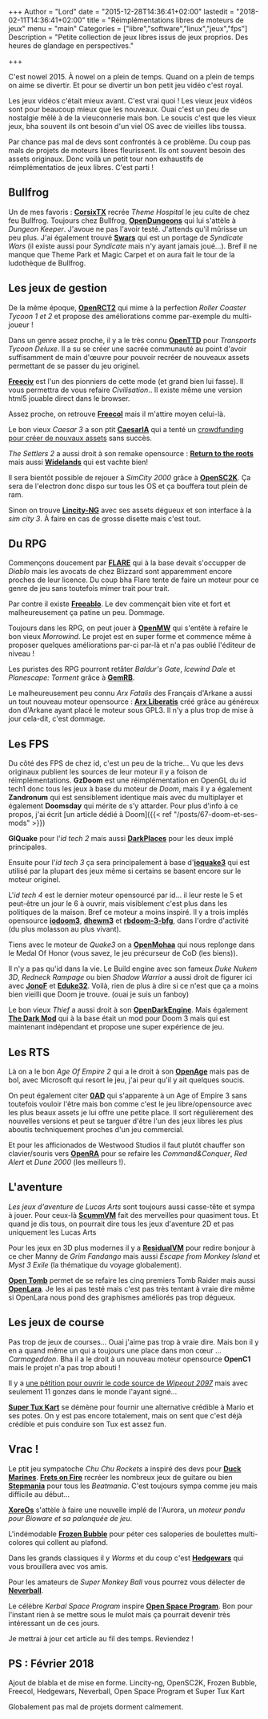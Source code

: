 +++
Author = "Lord"
date = "2015-12-28T14:36:41+02:00"
lastedit = "2018-02-11T14:36:41+02:00"
title = "Réimplémentations libres de moteurs de jeux"
menu = "main"
Categories = ["libre","software","linux","jeux","fps"]
Description = "Petite collection de jeux libres issus de jeux proprios. Des heures de glandage en perspectives."

+++

C'est nowel 2015.
À nowel on a plein de temps.
Quand on a plein de temps on aime se divertir.
Et pour se divertir un bon petit jeu vidéo c'est royal.

Les jeux vidéos c'était mieux avant.
C'est vrai quoi !
Les vieux jeux vidéos sont pour beaucoup mieux que les nouveaux.
Ouai c'est un peu de nostalgie mêlé à de la vieuconnerie mais bon.
Le soucis c'est que les vieux jeux, bha souvent ils ont besoin d'un viel OS avec de vieilles libs toussa.

Par chance pas mal de devs sont confrontés à ce problème.
Du coup pas mals de projets de moteurs libres fleurissent.
Ils ont souvent besoin des assets originaux.
Donc voilà un petit tour non exhaustifs de réimplémentatios de jeux libres.
C'est parti !

## Bullfrog
Un de mes favoris : [**CorsixTX**](http://corsixth.com/) recrée *Theme Hospital* le jeu culte de chez feu Bullfrog.
Toujours chez Bullfrog, [**OpenDungeons**](https://opendungeons.github.io/) qui lui s'attèle à *Dungeon Keeper*.
J'avoue ne pas l'avoir testé.
J'attends qu'il mûrisse un peu plus.
J'ai également trouvé [**Swars**](http://swars.vexillium.org/) qui est un portage de *Syndicate Wars* (il existe aussi pour *Syndicate* mais n'y ayant jamais joué…).
Bref il ne manque que Theme Park et Magic Carpet et on aura fait le tour de la ludothèque de Bullfrog.

## Les jeux de gestion
De la même époque, [**OpenRCT2**](https://openrct2.org/) qui mime à la perfection *Roller Coaster Tycoon 1 et 2* et propose des améliorations comme par-exemple du multi-joueur !

Dans un genre assez proche, il y a le très connu [**OpenTTD**](https://www.openttd.org/en/) pour *Transports Tycoon Deluxe*.
Il a su se créer une sacrée communauté au point d'avoir suffisamment de main d'œuvre pour pouvoir recréer de nouveaux assets permettant de se passer du jeu originel.

[**Freeciv**](http://freeciv.org/) est l'un des pionniers de cette mode (et grand bien lui fasse).
Il vous permettra de vous refaire *Civilisation*..
Il existe même une version html5 jouable direct dans le browser.

Assez proche, on retrouve [**Freecol**](http://www.freecol.org/) mais il m'attire moyen celui-là.

Le bon vieux *Caesar 3* a son ptit [**CaesarIA**](https://sourceforge.net/projects/opencaesar3/) qui a tenté un [crowdfunding pour créer de nouvaux assets](https://www.indiegogo.com/projects/caesaria-divide-et-empera#/) sans succès.

*The Settlers 2* a aussi droit à son remake opensource : [**Return to the roots**](http://www.siedler25.org/) mais aussi [**Widelands**](https://wl.widelands.org/) qui est vachte bien!

Il sera bientôt possible de rejouer à *SimCity 2000* grâce à [**OpenSC2K**](https://github.com/rage8885/OpenSC2K).
Ça sera de l'electron donc dispo sur tous les OS et ça bouffera tout plein de ram.

Sinon on trouve [**Lincity-NG**](https://github.com/lincity-ng/lincity-ng) avec ses assets dégueux et son interface à la *sim city 3*.
À faire en cas de grosse disette mais c'est tout.

## Du RPG
Commençons doucement par [**FLARE**](http://flarerpg.org/) qui à la base devait s'occupper de *Diablo* mais les avocats de chez Blizzard sont apparemment encore proches de leur licence.
Du coup bha Flare tente de faire un moteur pour ce genre de jeu sans toutefois mimer trait pour trait.

Par contre il existe [**Freeablo**](https://freeablo.org/).
Le dev commençait bien vite et fort et malheureusement ça patine un peu.
Dommage.

Toujours dans les RPG, on peut jouer à [**OpenMW**](http://openmw.org/en/) qui s'entête à refaire le bon vieux *Morrowind*.
Le projet est en super forme et commence même à proposer quelques améliorations par-ci par-là et n'a pas oublié l'éditeur de niveau !

Les puristes des RPG pourront retâter *Baldur's Gate*, *Icewind Dale* et *Planescape: Torment* grâce à [**GemRB**](http://gemrb.org/wiki/doku.php?id=start).

Le malheureusement peu connu *Arx Fatalis* des Français d'Arkane a aussi un tout nouveau moteur opensource : [**Arx Liberatis**](http://arx-libertatis.org/) créé grâce au généreux don d'Arkane ayant placé le moteur sous GPL3.
Il n'y a plus trop de mise à jour cela-dit, c'est dommage.

## Les FPS
Du côté des FPS de chez id, c'est un peu de la triche…
Vu que les devs originaux publient les sources de leur moteur il y a foison de réimplémentations.
**GzDoom** est une réimplémentation en OpenGL du id tech1 donc tous les jeux à base du moteur de *Doom*, mais il y a également **Zandronum** qui est sensiblement identique mais avec du multiplayer et également **Doomsday** qui mérite de s'y attarder.
Pour plus d'info à ce propos, j'ai écrit [un article dédié à Doom]({{< ref "/posts/67-doom-et-ses-mods" >}})

**GlQuake** pour l'*id tech 2* mais aussi [**DarkPlaces**](https://icculus.org/twilight/darkplaces/) pour les deux implé principales.

Ensuite pour l'*id tech 3* ça sera principalement à base d'[**ioquake3**](http://ioquake3.org/) qui est utilisé par la plupart des jeux même si certains se basent encore sur le moteur originel.

L'*id tech 4* est le dernier moteur opensourcé par id… il leur reste le 5 et peut-être un jour le 6 à ouvrir, mais visiblement c'est plus dans les politiques de la maison.
Bref ce moteur a moins inspiré.
Il y a trois implés opensource [**iodoom3**](https://github.com/iodoom/iod3), [**dhewm3**](https://github.com/dhewm/dhewm3) et [**rbdoom-3-bfg**](https://github.com/RobertBeckebans/RBDOOM-3-BFG), dans l'ordre d'activité (du plus molasson au plus vivant).

Tiens avec le moteur de *Quake3* on a [**OpenMohaa**](http://openmohaa.sourceforge.net/) qui nous replonge dans le Medal Of Honor (vous savez, le jeu précurseur de CoD (les biens)).

Il n'y a pas qu'id dans la vie.
Le Build engine avec son fameux *Duke Nukem 3D*, *Redneck Rampage* ou bien *Shadow Warrior* a aussi droit de figurer ici avec [**JonoF**](http://www.jonof.id.au/jfsw) et [**Eduke32**](http://www.eduke32.com/).
Voilà, rien de plus à dire si ce n'est que ça a moins bien vieilli que Doom je trouve. (ouai je suis un fanboy)

Le bon vieux *Thief* a aussi droit à son [**OpenDarkEngine**](https://sourceforge.net/projects/opde/).
Mais également [**The Dark Mod**](http://www.thedarkmod.com/main/) qui à la base était un mod pour Doom 3 mais qui est maintenant indépendant et propose une super expérience de jeu.

## Les RTS

Là on a le bon *Age Of Empire 2* qui a le droit à son [**OpenAge**](https://blog.openage.sft.mx/) mais pas de bol, avec Microsoft qui resort le jeu, j'ai peur qu'il y ait quelques soucis.

On peut également citer [**0AD**](https://play0ad.com/) qui s'apparente à un Age of Empire 3 sans toutefois vouloir l'être mais bon comme c'est le jeu libre/opensource avec les plus beaux assets je lui offre une petite place.
Il sort régulièrement des nouvelles versions et peut se targuer d'être l'un des jeux libres les plus aboutis techniquement proches d'un jeu commercial.

Et pour les afficionados de Westwood Studios il faut plutôt chauffer son clavier/souris vers [**OpenRA**](http://www.openra.net/) pour se refaire les *Command&Conquer*, *Red Alert* et *Dune 2000* (les meilleurs !).

## L'aventure
*Les jeux d'aventure de Lucas Arts* sont toujours aussi casse-tête et sympa à jouer.
Pour ceux-là [**ScummVM**](https://www.scummvm.org/) fait des merveilles pour quasiment tous.
Et quand je dis tous, on pourrait dire tous les jeux d'aventure 2D et pas uniquement les Lucas Arts

Pour les jeux en 3D plus modernes il y a [**ResidualVM**](http://www.residualvm.org/) pour redire bonjour à ce cher Manny de *Grim Fandango* mais aussi *Escape from Monkey Island* et *Myst 3 Exile* (la thématique du voyage globalement).

[**Open Tomb**](http://opentomb.github.io/) permet de se refaire les cinq premiers Tomb Raider mais aussi [**OpenLara**](https://github.com/XProger/OpenLara).
Je les ai pas testé mais c'est pas très tentant à vraie dire même si OpenLara nous pond des graphismes améliorés pas trop dégueux.

## Les jeux de course
Pas trop de jeux de courses…
Ouai j'aime pas trop à vraie dire.
Mais bon il y en a quand même un qui a toujours une place dans mon cœur ... *Carmageddon*.
Bha il a le droit à un nouveau moteur opensource **OpenC1** mais le projet n'a pas trop abouti !

Il y a [une pétition pour ouvrir le code source de *Wipeout 2097*](https://www.ipetitions.com/petition/opensourcewipeout2097xl) mais avec seulement 11 gonzes dans le monde l'ayant signé...

[**Super Tux Kart**](https://supertuxkart.net/Main_Page) se démène pour fournir une alternative crédible à Mario et ses potes.
On y est pas encore totalement, mais on sent que c'est déjà crédible et puis conduire son Tux est assez fun.

## Vrac !
Le ptit jeu sympatoche *Chu Chu Rockets* a inspiré des devs pour [**Duck Marines**](http://tangramgames.dk/games/duckmarines/).
[**Frets on Fire**](http://fretsonfire.sourceforge.net/) recréer les nombreux jeux de guitare ou bien [**Stepmania**](https://www.stepmania.com/) pour tous les *Beatmania*.
C'est toujours sympa comme jeu mais difficile au début…

[**XoreOs**](https://xoreos.org/) s'attèle à faire une nouvelle implé de l'Aurora, un *moteur pondu pour Bioware et sa palanquée de jeu*.

L'indémodable [**Frozen Bubble**](http://frozen-bubble.org/) pour péter ces saloperies de boulettes multi-colores qui collent au plafond.

Dans les grands classiques il y *Worms* et du coup c'est [**Hedgewars**](http://www.hedgewars.org/) qui vous brouillera avec vos amis.

Pour les amateurs de *Super Monkey Ball* vous pourrez vous délecter de [**Neverball**](https://neverball.org/).

Le célèbre *Kerbal Space Program* inspire [**Open Space Program**](https://www.openspaceprogram.org/).
Bon pour l'instant rien à se mettre sous le mulot mais ça pourrait devenir très intéressant un de ces jours.

Je mettrai à jour cet article au fil des temps.
Reviendez !

## PS : Février 2018
Ajout de blabla et de mise en forme.
Lincity-ng, OpenSC2K, Frozen Bubble, Freecol, Hedgewars, Neverball, Open Space Program et Super Tux Kart

Globalement pas mal de projets dorment calmement.
